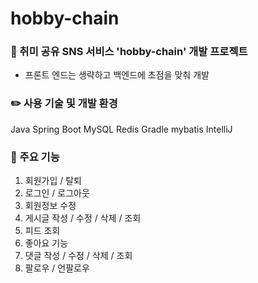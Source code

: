 # hobby-chain
### 💬 취미 공유 SNS 서비스 'hobby-chain' 개발 프로젝트
- 프론트 엔드는 생략하고 백엔드에 초점을 맞춰 개발


### ✏️ 사용 기술 및 개발 환경
Java
Spring Boot
MySQL
Redis
Gradle
mybatis
IntelliJ


### 🔎 주요 기능
1. 회원가입 / 탈퇴
2. 로그인 / 로그아웃
3. 회원정보 수정
4. 게시글 작성 / 수정 / 삭제 / 조회
5. 피드 조회
6. 좋아요 기능
7. 댓글 작성 / 수정 / 삭제 / 조회
8. 팔로우 / 언팔로우
